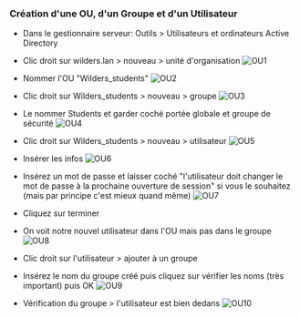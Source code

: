 ### Création d'une OU, d'un Groupe et d'un Utilisateur

- Dans le gestionnaire serveur: Outils > Utilisateurs et ordinateurs Active Directory
- Clic droit sur wilders.lan > nouveau > unité d'organisation 
  ![OU1](https://github.com/Waxausaurus/ImgStorage/blob/main/Quest_AD2/OU1.png?raw=true)
  
- Nommer l'OU "Wilders_students"
  ![OU2](https://github.com/Waxausaurus/ImgStorage/blob/main/Quest_AD2/OU2.png?raw=true)
  
- Clic droit sur Wilders_students > nouveau > groupe 
  ![OU3](https://github.com/Waxausaurus/ImgStorage/blob/main/Quest_AD2/OU3.png?raw=true)
  
- Le nommer Students et garder coché portée globale et groupe de sécurité 
  ![OU4](https://github.com/Waxausaurus/ImgStorage/blob/main/Quest_AD2/OU4.png?raw=true)
  
- Clic droit sur Wilders_students > nouveau > utilisateur 
  ![OU5](https://github.com/Waxausaurus/ImgStorage/blob/main/Quest_AD2/OU5.png?raw=true)
  
- Insérer les infos 
  ![OU6](https://github.com/Waxausaurus/ImgStorage/blob/main/Quest_AD2/OU6.png?raw=true)
  
- Insérez un mot de passe et laisser coché "l'utilisateur doit changer le mot de passe à la prochaine ouverture de session" si vous le souhaitez (mais par principe c'est mieux quand même) 
  ![OU7](https://github.com/Waxausaurus/ImgStorage/blob/main/Quest_AD2/OU7.png?raw=true)
  
- Cliquez sur terminer
- On voit notre nouvel utilisateur dans l'OU mais pas dans le groupe 
  ![OU8](https://github.com/Waxausaurus/ImgStorage/blob/main/Quest_AD2/OU8.png?raw=true)
  
- Clic droit sur l'utilisateur > ajouter à un groupe
- Insérez le nom du groupe créé puis cliquez sur vérifier les noms (très important) puis OK 
  ![OU9](https://github.com/Waxausaurus/ImgStorage/blob/main/Quest_AD2/OU9.png?raw=true)
  
- Vérification du groupe > l'utilisateur est bien dedans 
  ![OU10](https://github.com/Waxausaurus/ImgStorage/blob/main/Quest_AD2/OU10.png?raw=true)
  